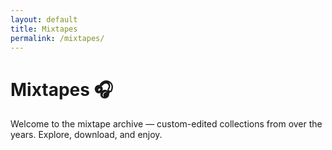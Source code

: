 ```yaml
---
layout: default
title: Mixtapes
permalink: /mixtapes/
---
```


# Mixtapes 🎧

Welcome to the mixtape archive — custom-edited collections from over the years. Explore, download, and enjoy.
